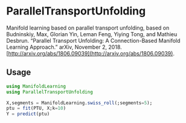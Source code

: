 # ParallelTransportUnfolding

Manifold learning based on parallel transport unfolding, based on Budninskiy, Max, Glorian Yin, Leman Feng, Yiying Tong, and Mathieu Desbrun. “Parallel Transport Unfolding: A Connection-Based Manifold Learning Approach.” arXiv, November 2, 2018. [http://arxiv.org/abs/1806.09039](http://arxiv.org/abs/1806.09039).


## Usage

```julia
using ManifoldLearning
using ParallelTransportUnfolding

X,segments = ManifoldLearning.swiss_roll(;segments=5);
ptu = fit(PTU, X;k=10)
Y = predict(ptu)
```

